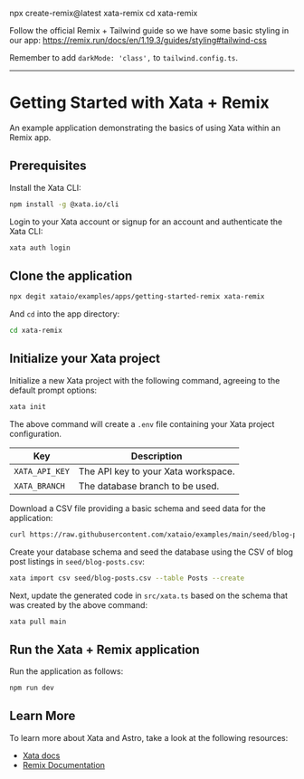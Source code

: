 npx create-remix@latest xata-remix
cd xata-remix

Follow the official Remix + Tailwind guide so we have some basic styling in our app: https://remix.run/docs/en/1.19.3/guides/styling#tailwind-css

Remember to add `darkMode: 'class',` to `tailwind.config.ts`.

---

# Getting Started with Xata + Remix

An example application demonstrating the basics of using Xata within an Remix app.

## Prerequisites

Install the Xata CLI:

```sh
npm install -g @xata.io/cli
```

Login to your Xata account or signup for an account and authenticate the Xata CLI:

```sh
xata auth login
```

## Clone the application

```bash
npx degit xataio/examples/apps/getting-started-remix xata-remix
```

And `cd` into the app directory:

```sh
cd xata-remix
```

## Initialize your Xata project

Initialize a new Xata project with the following command, agreeing to the default prompt options:

```sh
xata init
```

The above command will create a `.env` file containing your Xata project configuration.

| Key            | Description                         |
| -------------- | ----------------------------------- |
| `XATA_API_KEY` | The API key to your Xata workspace. |
| `XATA_BRANCH`  | The database branch to be used.     |

Download a CSV file providing a basic schema and seed data for the application:

```sh
curl https://raw.githubusercontent.com/xataio/examples/main/seed/blog-posts.csv --create-dirs -o seed/blog-posts.csv
```

Create your database schema and seed the database using the CSV of blog post listings in `seed/blog-posts.csv`:

```sh
xata import csv seed/blog-posts.csv --table Posts --create
```

Next, update the generated code in `src/xata.ts` based on the schema that was created by the above command:

```sh
xata pull main
```

## Run the Xata + Remix application

Run the application as follows:

```sh
npm run dev
```

## Learn More

To learn more about Xata and Astro, take a look at the following resources:

- [Xata docs](https://xata.io/docs)
- [Remix Documentation](https://remix.run/docs/)
